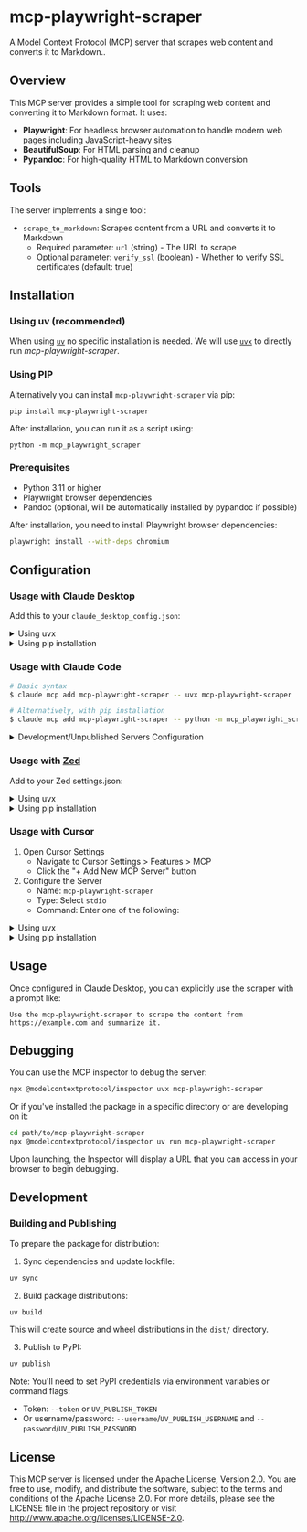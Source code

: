 # mcp-playwright-scraper

A Model Context Protocol (MCP) server that scrapes web content and converts it to Markdown..

## Overview

This MCP server provides a simple tool for scraping web content and converting it to Markdown format. It uses:

- **Playwright**: For headless browser automation to handle modern web pages including JavaScript-heavy sites
- **BeautifulSoup**: For HTML parsing and cleanup
- **Pypandoc**: For high-quality HTML to Markdown conversion

## Tools

The server implements a single tool:

- `scrape_to_markdown`: Scrapes content from a URL and converts it to Markdown
  - Required parameter: `url` (string) - The URL to scrape
  - Optional parameter: `verify_ssl` (boolean) - Whether to verify SSL certificates (default: true)

## Installation

### Using uv (recommended)

When using [`uv`](https://docs.astral.sh/uv/) no specific installation is needed. We will
use [`uvx`](https://docs.astral.sh/uv/guides/tools/) to directly run *mcp-playwright-scraper*.

### Using PIP

Alternatively you can install `mcp-playwright-scraper` via pip:

```
pip install mcp-playwright-scraper
```

After installation, you can run it as a script using:

```
python -m mcp_playwright_scraper
```

### Prerequisites

- Python 3.11 or higher
- Playwright browser dependencies
- Pandoc (optional, will be automatically installed by pypandoc if possible)

After installation, you need to install Playwright browser dependencies:

```bash
playwright install --with-deps chromium
```

## Configuration

### Usage with Claude Desktop

Add this to your `claude_desktop_config.json`:

<details>
<summary>Using uvx</summary>

```json
"mcpServers": {
  "mcp-playwright-scraper": {
    "command": "uvx",
    "args": ["mcp-playwright-scraper"]
  }
}
```
</details>

<details>
<summary>Using pip installation</summary>

```json
"mcpServers": {
  "mcp-playwright-scraper": {
    "command": "python",
    "args": ["-m", "mcp_playwright_scraper"]
  }
}
```
</details>

### Usage with Claude Code

```bash
# Basic syntax
$ claude mcp add mcp-playwright-scraper -- uvx mcp-playwright-scraper

# Alternatively, with pip installation
$ claude mcp add mcp-playwright-scraper -- python -m mcp_playwright_scraper
```

<details>
<summary>Development/Unpublished Servers Configuration</summary>

```json
"mcpServers": {
  "mcp-playwright-scraper": {
    "command": "uv",
    "args": [
      "--directory",
      "/path/to/mcp-playwright-scraper",
      "run",
      "mcp-playwright-scraper"
    ]
  }
}
```
</details>

### Usage with [Zed](https://github.com/zed-industries/zed)

Add to your Zed settings.json:

<details>
<summary>Using uvx</summary>

```json
"context_servers": [
  "mcp-playwright-scraper": {
    "command": {
      "path": "uvx",
      "args": ["mcp-playwright-scraper"]
    }
  }
],
```
</details>

<details>
<summary>Using pip installation</summary>

```json
"context_servers": {
  "mcp-playwright-scraper": {
    "command": "python",
    "args": ["-m", "mcp_playwright_scraper"]
  }
},
```
</details>

### Usage with Cursor

1. Open Cursor Settings
   - Navigate to Cursor Settings > Features > MCP
   - Click the "+ Add New MCP Server" button
2. Configure the Server
   - Name: `mcp-playwright-scraper`
   - Type: Select `stdio`
   - Command: Enter one of the following:

<details>
<summary>Using uvx</summary>

```
uvx mcp-playwright-scraper
```
</details>

<details>
<summary>Using pip installation</summary>

```
python -m mcp_playwright_scraper
```
</details>

## Usage

Once configured in Claude Desktop, you can explicitly use the scraper with a prompt like:

```
Use the mcp-playwright-scraper to scrape the content from https://example.com and summarize it.
```

## Debugging

You can use the MCP inspector to debug the server:

```bash
npx @modelcontextprotocol/inspector uvx mcp-playwright-scraper
```

Or if you've installed the package in a specific directory or are developing on it:

```bash
cd path/to/mcp-playwright-scraper
npx @modelcontextprotocol/inspector uv run mcp-playwright-scraper
```

Upon launching, the Inspector will display a URL that you can access in your browser to begin debugging.

## Development

### Building and Publishing

To prepare the package for distribution:

1. Sync dependencies and update lockfile:
```bash
uv sync
```

2. Build package distributions:
```bash
uv build
```

This will create source and wheel distributions in the `dist/` directory.

3. Publish to PyPI:
```bash
uv publish
```

Note: You'll need to set PyPI credentials via environment variables or command flags:
- Token: `--token` or `UV_PUBLISH_TOKEN`
- Or username/password: `--username`/`UV_PUBLISH_USERNAME` and `--password`/`UV_PUBLISH_PASSWORD`

## License

This MCP server is licensed under the Apache License, Version 2.0. You are free to use, modify, and distribute the software, subject to the terms and conditions of the Apache License 2.0. For more details, please see the LICENSE file in the project repository or visit http://www.apache.org/licenses/LICENSE-2.0.
